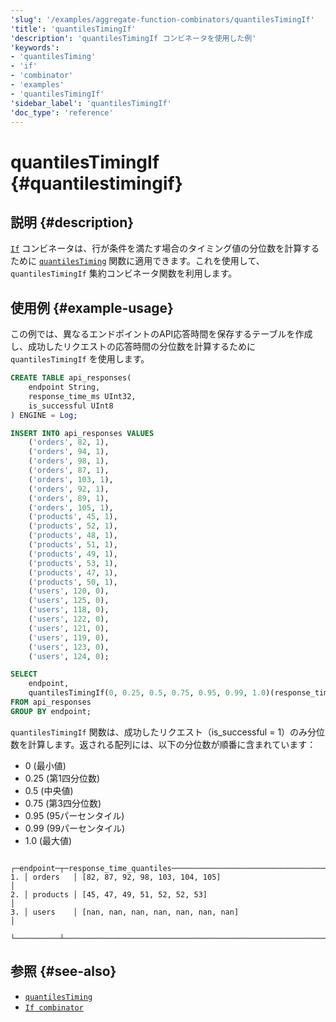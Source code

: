 ```yaml
---
'slug': '/examples/aggregate-function-combinators/quantilesTimingIf'
'title': 'quantilesTimingIf'
'description': 'quantilesTimingIf コンビネータを使用した例'
'keywords':
- 'quantilesTiming'
- 'if'
- 'combinator'
- 'examples'
- 'quantilesTimingIf'
'sidebar_label': 'quantilesTimingIf'
'doc_type': 'reference'
---
```



# quantilesTimingIf {#quantilestimingif}

## 説明 {#description}

[`If`](/sql-reference/aggregate-functions/combinators#-if) コンビネータは、行が条件を満たす場合のタイミング値の分位数を計算するために [`quantilesTiming`](/sql-reference/aggregate-functions/reference/quantiletiming) 関数に適用できます。これを使用して、`quantilesTimingIf` 集約コンビネータ関数を利用します。

## 使用例 {#example-usage}

この例では、異なるエンドポイントのAPI応答時間を保存するテーブルを作成し、成功したリクエストの応答時間の分位数を計算するために `quantilesTimingIf` を使用します。

```sql title="Query"
CREATE TABLE api_responses(
    endpoint String,
    response_time_ms UInt32,
    is_successful UInt8
) ENGINE = Log;

INSERT INTO api_responses VALUES
    ('orders', 82, 1),
    ('orders', 94, 1),
    ('orders', 98, 1),
    ('orders', 87, 1),
    ('orders', 103, 1),
    ('orders', 92, 1),
    ('orders', 89, 1),
    ('orders', 105, 1),
    ('products', 45, 1),
    ('products', 52, 1),
    ('products', 48, 1),
    ('products', 51, 1),
    ('products', 49, 1),
    ('products', 53, 1),
    ('products', 47, 1),
    ('products', 50, 1),
    ('users', 120, 0),
    ('users', 125, 0),
    ('users', 118, 0),
    ('users', 122, 0),
    ('users', 121, 0),
    ('users', 119, 0),
    ('users', 123, 0),
    ('users', 124, 0);

SELECT
    endpoint,
    quantilesTimingIf(0, 0.25, 0.5, 0.75, 0.95, 0.99, 1.0)(response_time_ms, is_successful = 1) as response_time_quantiles
FROM api_responses
GROUP BY endpoint;
```

`quantilesTimingIf` 関数は、成功したリクエスト（is_successful = 1）のみ分位数を計算します。返される配列には、以下の分位数が順番に含まれています：
- 0 (最小値)
- 0.25 (第1四分位数)
- 0.5 (中央値)
- 0.75 (第3四分位数)
- 0.95 (95パーセンタイル)
- 0.99 (99パーセンタイル)
- 1.0 (最大値)

```response title="Response"
   ┌─endpoint─┬─response_time_quantiles─────────────────────────────────────────────┐
1. │ orders   │ [82, 87, 92, 98, 103, 104, 105]                                     │
2. │ products │ [45, 47, 49, 51, 52, 52, 53]                                        │
3. │ users    │ [nan, nan, nan, nan, nan, nan, nan]                                 │
   └──────────┴─────────────────────────────────────────────────────────────────────┘
```

## 参照 {#see-also}
- [`quantilesTiming`](/sql-reference/aggregate-functions/reference/quantiletiming)
- [`If combinator`](/sql-reference/aggregate-functions/combinators#-if)
